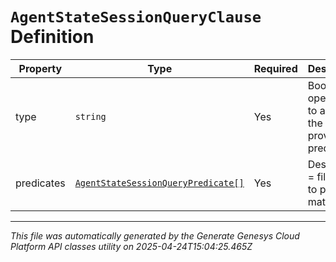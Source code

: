 # `AgentStateSessionQueryClause` Definition

| Property | Type | Required | Description |
|----------|------|----------|-------------|
| type | `string` | Yes | Boolean operation to apply to the provided predicates |
| predicates | [`AgentStateSessionQueryPredicate[]`](agentstatesessionquerypredicate-definition.md) | Yes | Describes a <dimension> = <value> filter used to perform matching |

---

*This file was automatically generated by the Generate Genesys Cloud Platform API classes utility on 2025-04-24T15:04:25.465Z*